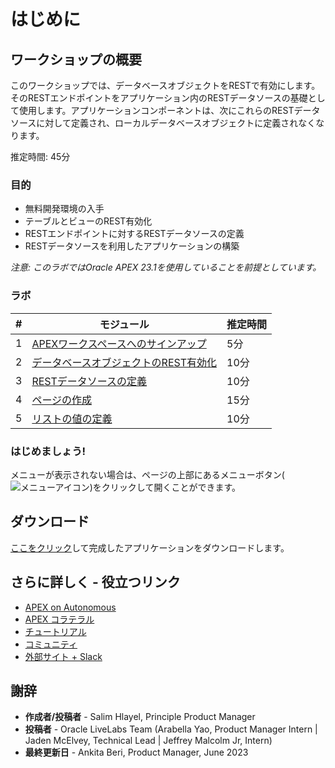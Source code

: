 # はじめに

## ワークショップの概要
このワークショップでは、データベースオブジェクトをRESTで有効にします。そのRESTエンドポイントをアプリケーション内のRESTデータソースの基礎として使用します。アプリケーションコンポーネントは、次にこれらのRESTデータソースに対して定義され、ローカルデータベースオブジェクトに定義されなくなります。

推定時間: 45分

### 目的

* 無料開発環境の入手
* テーブルとビューのREST有効化 
* RESTエンドポイントに対するRESTデータソースの定義
* RESTデータソースを利用したアプリケーションの構築

*注意: このラボではOracle APEX 23.1を使用していることを前提としています。*

### ラボ

| # | モジュール | 推定時間 |
| --- | --- | --- |
| 1 | [APEXワークスペースへのサインアップ](?lab=lab-1-sign-up-for-apex-workspace) | 5分 |
| 2 | [データベースオブジェクトのREST有効化](?lab=lab-2-rest-enabling-database-objects)  | 10分 | 
| 3 | [RESTデータソースの定義](?lab=lab-3-defining-rest-data-sources) | 10分 |
| 4 | [ページの作成](?lab=lab-4-creating-pages) | 15分 |
| 5 | [リストの値の定義](?lab=lab-5-defining-list-values) | 10分 |

### **はじめましょう!**  

メニューが表示されない場合は、ページの上部にあるメニューボタン(![メニューアイコン](./images/menu-button.png))をクリックして開くことができます。

## ダウンロード

[ここをクリック](files/restdatasource-app.sql)して完成したアプリケーションをダウンロードします。

## さらに詳しく - 役立つリンク

- [APEX on Autonomous](https://apex.oracle.com/autonomous)
- [APEX コラテラル](https://apex.oracle.com) 
- [チュートリアル](https://apex.oracle.com/en/learn/tutorials) 
- [コミュニティ](https://apex.oracle.com/community)
- [外部サイト + Slack](http://apex.world)

## 謝辞

 - **作成者/投稿者** -  Salim Hlayel, Principle Product Manager
 - **投稿者** - Oracle LiveLabs Team (Arabella Yao, Product Manager Intern | Jaden McElvey, Technical Lead | Jeffrey Malcolm Jr, Intern)
 - **最終更新日** - Ankita Beri, Product Manager, June 2023